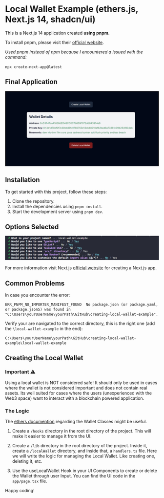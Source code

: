 # Local Wallet Example (ethers.js, Next.js 14, shadcn/ui)

This is a Next.js 14 application created **using pnpm**.

To install pnpm, please visit their [official website](https://pnpm.io/installation).

_Used pnpm instead of npm because I encountered a issued with the command:_

`npx create-next-app@latest`

## Final Application

![Final Application Images](/readmeImages\End_App.png)

## Installation

To get started with this project, follow these steps:

1. Clone the repository.
2. Install the dependencies using `pnpm install`.
3. Start the development server using `pnpm dev`.

## Options Selected

![Selected Options](/readmeImages\Nextjs_Init_opts.png)

For more information visit Next.js [official website](https://nextjs.org/docs/app/api-reference/create-next-app) for creating a Next.js app.

## Common Problems

In case you encounter the error:

```
ERR_PNPM_NO_IMPORTER_MANIFEST_FOUND  No package.json (or package.yaml, or package.json5) was found in "C:\Users\yourUserName\yourPath\GitHub\creating-local-wallet-example".
```

Verify your are navigated to the correct directory, this is the right one (add the `\local-wallet-example` in the end):

```
C:\Users\yourUserName\yourPath\GitHub\creating-local-wallet-example\local-wallet-example
```

## Creating the Local Wallet

### Important ⚠

Using a local wallet is NOT considered safe! It should only be used in cases where the wallet is not considered important and does not contain real assets. Its well suited for cases where the users (unexperienced with the Web3 space) want to interact with a blockchain powered application.

### The Logic

The [ethers documention](https://docs.ethers.org/v6/api/wallet/#Wallet) regarding the Wallet Classes might be useful.

1. Create a `/hooks` directory in the root directory of the project. This will make it easier to manage it from the UI.

2. Create a `/lib` directory in the root directory of the project. Inside it, create a `/localWallet` directory, and inside that, a `handlers.ts` file. Here we will write the logic for managing the Local Wallet. Like creating one, deleting it, etc.

3. Use the useLocalWallet Hook in your UI Components to create or delete the Wallet through user Input. You can find the UI code in the `app/page.tsx` file.

Happy coding!
